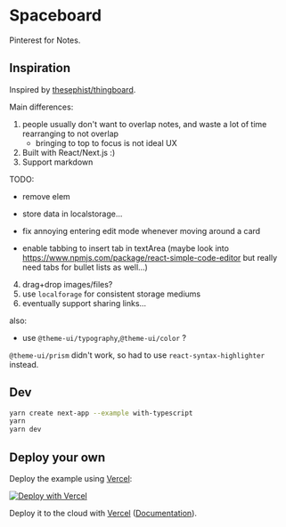 # Spaceboard

Pinterest for Notes.

## Inspiration

Inspired by [thesephist/thingboard](https://github.com/thesephist/thingboard).

Main differences:

1. people usually don't want to overlap notes, and waste a lot of time rearranging to not overlap
   - bringing to top to focus is not ideal UX
2. Built with React/Next.js :)
3. Support markdown

TODO:

- remove elem
- store data in localstorage...
- fix annoying entering edit mode whenever moving around a card

- enable tabbing to insert tab in textArea (maybe look into https://www.npmjs.com/package/react-simple-code-editor but really need tabs for bullet lists as well...)

4. drag+drop images/files?
5. use `localforage` for consistent storage mediums
6. eventually support sharing links...

also:

- use `@theme-ui/typography`,`@theme-ui/color` ?

`@theme-ui/prism` didn't work, so had to use `react-syntax-highlighter` instead.

## Dev

```bash
yarn create next-app --example with-typescript
yarn
yarn dev
```

## Deploy your own

Deploy the example using [Vercel](https://vercel.com):

[![Deploy with Vercel](https://vercel.com/button)](https://vercel.com/import/project?template=https://github.com/vercel/next.js/tree/canary/examples/with-typescript)

Deploy it to the cloud with [Vercel](https://vercel.com/import?filter=next.js&utm_source=github&utm_medium=readme&utm_campaign=next-example) ([Documentation](https://nextjs.org/docs/deployment)).

